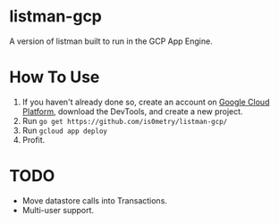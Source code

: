 # listman-gcp
A version of listman built to run in the GCP App Engine.

# How To Use
1. If you haven't already done so, create an account on [Google Cloud Platform](https://cloud.google.com), download the DevTools, and create a new project.
2. Run `go get https://github.com/is0metry/listman-gcp/`
3. Run `gcloud app deploy`
4. Profit.

# TODO
* Move datastore calls into Transactions.
* Multi-user support.
